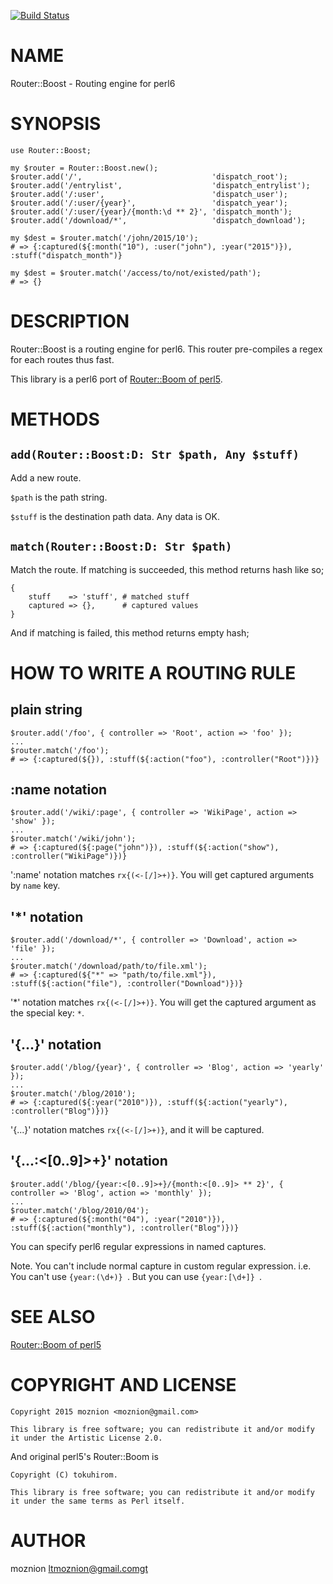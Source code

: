 [![Build Status](https://travis-ci.org/moznion/p6-Router-Boost.svg?branch=master)](https://travis-ci.org/moznion/p6-Router-Boost)

NAME
====

Router::Boost - Routing engine for perl6

SYNOPSIS
========

    use Router::Boost;

    my $router = Router::Boost.new();
    $router.add('/',                             'dispatch_root');
    $router.add('/entrylist',                    'dispatch_entrylist');
    $router.add('/:user',                        'dispatch_user');
    $router.add('/:user/{year}',                 'dispatch_year');
    $router.add('/:user/{year}/{month:\d ** 2}', 'dispatch_month');
    $router.add('/download/*',                   'dispatch_download');

    my $dest = $router.match('/john/2015/10');
    # => {:captured(${:month("10"), :user("john"), :year("2015")}), :stuff("dispatch_month")}

    my $dest = $router.match('/access/to/not/existed/path');
    # => {}

DESCRIPTION
===========

Router::Boost is a routing engine for perl6. This router pre-compiles a regex for each routes thus fast.

This library is a perl6 port of [Router::Boom of perl5](https://metacpan.org/pod/Router::Boom).

METHODS
=======

`add(Router::Boost:D: Str $path, Any $stuff)`
---------------------------------------------

Add a new route.

`$path` is the path string.

`$stuff` is the destination path data. Any data is OK.

`match(Router::Boost:D: Str $path)`
-----------------------------------

Match the route. If matching is succeeded, this method returns hash like so;

    {
        stuff    => 'stuff', # matched stuff
        captured => {},      # captured values
    }

And if matching is failed, this method returns empty hash;

HOW TO WRITE A ROUTING RULE
===========================

plain string
------------

    $router.add('/foo', { controller => 'Root', action => 'foo' });
    ...
    $router.match('/foo');
    # => {:captured(${}), :stuff(${:action("foo"), :controller("Root")})}

:name notation
--------------

    $router.add('/wiki/:page', { controller => 'WikiPage', action => 'show' });
    ...
    $router.match('/wiki/john');
    # => {:captured(${:page("john")}), :stuff(${:action("show"), :controller("WikiPage")})}

':name' notation matches `rx{(<-[/]>+)}`. You will get captured arguments by `name` key.

'*' notation
------------

    $router.add('/download/*', { controller => 'Download', action => 'file' });
    ...
    $router.match('/download/path/to/file.xml');
    # => {:captured(${"*" => "path/to/file.xml"}), :stuff(${:action("file"), :controller("Download")})}

'*' notation matches `rx{(<-[/]>+)}`. You will get the captured argument as the special key: `*`.

'{...}' notation
----------------

    $router.add('/blog/{year}', { controller => 'Blog', action => 'yearly' });
    ...
    $router.match('/blog/2010');
    # => {:captured(${:year("2010")}), :stuff(${:action("yearly"), :controller("Blog")})}

'{...}' notation matches `rx{(<-[/]>+)}`, and it will be captured.

'{...:<[0..9]>+}' notation
--------------------------

    $router.add('/blog/{year:<[0..9]>+}/{month:<[0..9]> ** 2}', { controller => 'Blog', action => 'monthly' });
    ...
    $router.match('/blog/2010/04');
    # => {:captured(${:month("04"), :year("2010")}), :stuff(${:action("monthly"), :controller("Blog")})}

You can specify perl6 regular expressions in named captures.

Note. You can't include normal capture in custom regular expression. i.e. You can't use `{year:(\d+)} `. But you can use `{year:[\d+]} `.

SEE ALSO
========

[Router::Boom of perl5](https://metacpan.org/pod/Router::Boom)

COPYRIGHT AND LICENSE
=====================

    Copyright 2015 moznion <moznion@gmail.com>

    This library is free software; you can redistribute it and/or modify it under the Artistic License 2.0.

And original perl5's Router::Boom is

    Copyright (C) tokuhirom.

    This library is free software; you can redistribute it and/or modify
    it under the same terms as Perl itself.

AUTHOR
======

moznion ltmoznion@gmail.comgt
